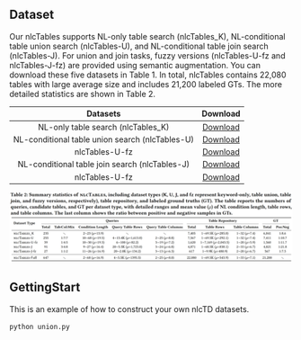 ## Dataset 
Our nlcTables supports NL-only table search (nlcTables_K), NL-conditional table union search (nlcTables-U), and NL-conditional table join search (nlcTables-J). For union and join tasks, fuzzy versions (nlcTables-U-fz and nlcTables-J-fz) are provided using
semantic augmentation. You can download these five datasets in Table 1. In total, nlcTables contains 22,080 tables
with large average size and includes 21,200 labeled GTs. The more detailed statistics are shown in Table 2.

|                 Datasets                    | Download |
| :-----------------------------------------: | :-----------------------------------------: | 
|NL-only table search (nlcTables_K)|        [Download](https://drive.google.com/drive/folders/1EsIwoBAHJXmlNoJWO50BSevJDbaj-653?usp=drive_link)     |
|NL-conditional table union search (nlcTables-U)|       [Download](https://drive.google.com/drive/folders/1uvAEzvNl6F_mW_ygv2ciJzY39WWrbg1A?usp=drive_link)       |    
|nlcTables-U-fz|       [Download](https://drive.google.com/drive/folders/1-3cUUYK0NjcfmbzNB6AifmCNJTW1oM7C?usp=drive_link)       |    
|NL-conditional table join search (nlcTables-J)|       [Download](https://drive.google.com/drive/folders/1lfmfYzDii2C4StZjKJhSdPg94dypuvJJ?usp=drive_link)       |  
|nlcTables-U-fz|       [Download](https://drive.google.com/drive/folders/10MLJg4Vu08i8NKFfyLBVbQpc3RX806PR?usp=drive_link)       |     

<div align="center">
    <img src="../images/stats.jpeg" width="1000px">
    <p style="font-size: 20px; font-weight: bold; margin-top: 10px;"> </p>
</div>

<span id="-getstart"></span>
## GettingStart
This is an example of how to construct your own nlcTD datasets.

```sh
python union.py
```
